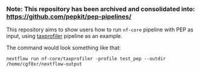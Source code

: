 ### Note: This repository has been archived and consolidated into: https://github.com/pepkit/pep-pipelines/

This repository aims to show users how to run `nf-core` pipeline with PEP as input, using [taxprofiler](https://nf-co.re/taxprofiler) pipeline as an example.

The command would look something like that:
```
nextflow run nf-core/taxprofiler -profile test_pep --outdir /home/cgf8xr/nextflow-output
```
